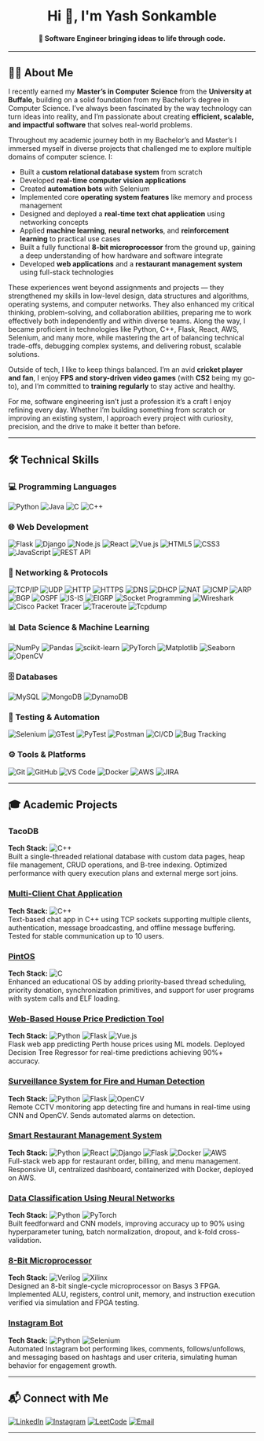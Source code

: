 <h1 align="center">Hi 👋, I'm Yash Sonkamble</h1>
<h4 align="center">🚀 Software Engineer bringing ideas to life through code.</h4>

---

## 🧑‍💻 About Me  

I recently earned my **Master’s in Computer Science** from the **University at Buffalo**, building on a solid foundation from my Bachelor’s degree in Computer Science. I’ve always been fascinated by the way technology can turn ideas into reality, and I’m passionate about creating **efficient, scalable, and impactful software** that solves real-world problems.  

Throughout my academic journey both in my Bachelor’s and Master’s I immersed myself in diverse projects that challenged me to explore multiple domains of computer science. I:  

- Built a **custom relational database system** from scratch  
- Developed **real-time computer vision applications**  
- Created **automation bots** with Selenium  
- Implemented core **operating system features** like memory and process management  
- Designed and deployed a **real-time text chat application** using networking concepts  
- Applied **machine learning**, **neural networks**, and **reinforcement learning** to practical use cases  
- Built a fully functional **8-bit microprocessor** from the ground up, gaining a deep understanding of how hardware and software integrate  
- Developed **web applications** and a **restaurant management system** using full-stack technologies  

These experiences went beyond assignments and projects — they strengthened my skills in low-level design, data structures and algorithms, operating systems, and computer networks. They also enhanced my critical thinking, problem-solving, and collaboration abilities, preparing me to work effectively both independently and within diverse teams. Along the way, I became proficient in technologies like Python, C++, Flask, React, AWS, Selenium, and many more, while mastering the art of balancing technical trade-offs, debugging complex systems, and delivering robust, scalable solutions.

Outside of tech, I like to keep things balanced. I’m an avid **cricket player and fan**, I enjoy **FPS and story-driven video games** (with **CS2** being my go-to), and I’m committed to **training regularly** to stay active and healthy.  

For me, software engineering isn’t just a profession it’s a craft I enjoy refining every day. Whether I’m building something from scratch or improving an existing system, I approach every project with curiosity, precision, and the drive to make it better than before.  

---

## 🛠 Technical Skills

### 💻 Programming Languages  
![Python](https://img.shields.io/badge/-Python-3776AB?style=flat&logo=python&logoColor=white)
![Java](https://img.shields.io/badge/-Java-007396?style=flat&logo=java&logoColor=white)
![C](https://img.shields.io/badge/-C-00599C?style=flat&logo=c&logoColor=white)
![C++](https://img.shields.io/badge/-C++-00599C?style=flat&logo=c%2B%2B&logoColor=white)

### 🌐 Web Development  
![Flask](https://img.shields.io/badge/-Flask-000000?style=flat&logo=flask&logoColor=white)
![Django](https://img.shields.io/badge/-Django-092E20?style=flat&logo=django&logoColor=white)
![Node.js](https://img.shields.io/badge/-Node.js-339933?style=flat&logo=node.js&logoColor=white)
![React](https://img.shields.io/badge/-React-61DAFB?style=flat&logo=react&logoColor=black)
![Vue.js](https://img.shields.io/badge/-Vue.js-4FC08D?style=flat&logo=vue.js&logoColor=white)
![HTML5](https://img.shields.io/badge/-HTML5-E34F26?style=flat&logo=html5&logoColor=white)
![CSS3](https://img.shields.io/badge/-CSS3-1572B6?style=flat&logo=css3&logoColor=white)
![JavaScript](https://img.shields.io/badge/-JavaScript-F7DF1E?style=flat&logo=javascript&logoColor=black)
![REST API](https://img.shields.io/badge/-REST%20API-02569B?style=flat)

### 📡 Networking & Protocols  
![TCP/IP](https://img.shields.io/badge/-TCP%2FIP-007ACC?style=flat&logo=internet-protocol&logoColor=white) 
![UDP](https://img.shields.io/badge/-UDP-0052CC?style=flat&logo=internet-protocol&logoColor=white) 
![HTTP](https://img.shields.io/badge/-HTTP-F57242?style=flat&logo=http&logoColor=white) 
![HTTPS](https://img.shields.io/badge/-HTTPS-4CAF50?style=flat&logo=https&logoColor=white) 
![DNS](https://img.shields.io/badge/-DNS-2196F3?style=flat) 
![DHCP](https://img.shields.io/badge/-DHCP-009688?style=flat) 
![NAT](https://img.shields.io/badge/-NAT-3F51B5?style=flat) 
![ICMP](https://img.shields.io/badge/-ICMP-673AB7?style=flat) 
![ARP](https://img.shields.io/badge/-ARP-FF5722?style=flat) 
![BGP](https://img.shields.io/badge/-BGP-3F51B5?style=flat) 
![OSPF](https://img.shields.io/badge/-OSPF-2196F3?style=flat) 
![IS-IS](https://img.shields.io/badge/-IS--IS-9C27B0?style=flat) 
![EIGRP](https://img.shields.io/badge/-EIGRP-673AB7?style=flat) 
![Socket Programming](https://img.shields.io/badge/-Socket_Programming-FF9800?style=flat) 
![Wireshark](https://img.shields.io/badge/-Wireshark-007ACC?style=flat&logo=wireshark&logoColor=white) 
![Cisco Packet Tracer](https://img.shields.io/badge/-Cisco_Packet_Tracer-00A8E8?style=flat&logo=cisco&logoColor=white) 
![Traceroute](https://img.shields.io/badge/-Traceroute-795548?style=flat) 
![Tcpdump](https://img.shields.io/badge/-Tcpdump-FF5722?style=flat)

### 📊 Data Science & Machine Learning  
![NumPy](https://img.shields.io/badge/-NumPy-013243?style=flat&logo=numpy&logoColor=white)
![Pandas](https://img.shields.io/badge/-Pandas-150458?style=flat&logo=pandas&logoColor=white)
![scikit-learn](https://img.shields.io/badge/-scikit--learn-F7931E?style=flat&logo=scikit-learn&logoColor=white)
![PyTorch](https://img.shields.io/badge/-PyTorch-EE4C2C?style=flat&logo=pytorch&logoColor=white)
![Matplotlib](https://img.shields.io/badge/-Matplotlib-11557C?style=flat)
![Seaborn](https://img.shields.io/badge/-Seaborn-5A9?style=flat)
![OpenCV](https://img.shields.io/badge/-OpenCV-5C3EE8?style=flat&logo=opencv&logoColor=white)

### 🗄 Databases  
![MySQL](https://img.shields.io/badge/-MySQL-4479A1?style=flat&logo=mysql&logoColor=white)
![MongoDB](https://img.shields.io/badge/-MongoDB-47A248?style=flat&logo=mongodb&logoColor=white)
![DynamoDB](https://img.shields.io/badge/-DynamoDB-4053D6?style=flat&logo=amazon-dynamodb&logoColor=white)

### 🧪 Testing & Automation  
![Selenium](https://img.shields.io/badge/-Selenium-43B02A?style=flat&logo=selenium&logoColor=white)
![GTest](https://img.shields.io/badge/-GTest-007396?style=flat)
![PyTest](https://img.shields.io/badge/-PyTest-0A9EDC?style=flat)
![Postman](https://img.shields.io/badge/-Postman-FF6C37?style=flat&logo=postman&logoColor=white)
![CI/CD](https://img.shields.io/badge/-CI%2FCD-4CAF50?style=flat) 
![Bug Tracking](https://img.shields.io/badge/-Bug_Tracking-FF5722?style=flat)

### ⚙ Tools & Platforms  
![Git](https://img.shields.io/badge/-Git-F05032?style=flat&logo=git&logoColor=white)
![GitHub](https://img.shields.io/badge/-GitHub-181717?style=flat&logo=github&logoColor=white)
![VS Code](https://img.shields.io/badge/-VS%20Code-007ACC?style=flat&logo=visual-studio-code&logoColor=white)
![Docker](https://img.shields.io/badge/-Docker-2496ED?style=flat&logo=docker&logoColor=white)
![AWS](https://img.shields.io/badge/-AWS-232F3E?style=flat&logo=amazon-aws&logoColor=white)
![JIRA](https://img.shields.io/badge/-JIRA-0052CC?style=flat&logo=jira&logoColor=white)

---

## 🎓 Academic Projects  

### TacoDB
**Tech Stack:** ![C++](https://img.shields.io/badge/-C++-00599C?style=flat&logo=c%2B%2B&logoColor=white)  
Built a single-threaded relational database with custom data pages, heap file management, CRUD operations, and B-tree indexing. Optimized performance with query execution plans and external merge sort joins.  

### [Multi-Client Chat Application](https://github.com/yashsonkamble/Multi-Client-Chat-Application)
**Tech Stack:** ![C++](https://img.shields.io/badge/-C++-00599C?style=flat&logo=c%2B%2B)  
Text-based chat app in C++ using TCP sockets supporting multiple clients, authentication, message broadcasting, and offline message buffering. Tested for stable communication up to 10 users.  

### [PintOS](https://github.com/yashsonkamble/PintOS)
**Tech Stack:** ![C](https://img.shields.io/badge/-C-00599C?style=flat&logo=c)  
Enhanced an educational OS by adding priority-based thread scheduling, priority donation, synchronization primitives, and support for user programs with system calls and ELF loading.  

### [Web-Based House Price Prediction Tool](https://github.com/yashsonkamble/Web-Based-House-Price-Prediction-Tool)
**Tech Stack:** ![Python](https://img.shields.io/badge/-Python-3776AB?style=flat&logo=python) ![Flask](https://img.shields.io/badge/-Flask-000000?style=flat&logo=flask&logoColor=white) ![Vue.js](https://img.shields.io/badge/-Vue.js-4FC08D?style=flat&logo=vue.js&logoColor=white)  
Flask web app predicting Perth house prices using ML models. Deployed Decision Tree Regressor for real-time predictions achieving 90%+ accuracy.  

### [Surveillance System for Fire and Human Detection](https://github.com/yashsonkamble/Surveillance-System-for-Fire-and-Human-Detection)
**Tech Stack:** ![Python](https://img.shields.io/badge/-Python-3776AB?style=flat&logo=python) ![Flask](https://img.shields.io/badge/-Flask-000000?style=flat&logo=flask&logoColor=white) ![OpenCV](https://img.shields.io/badge/-OpenCV-5C3EE8?style=flat&logo=opencv&logoColor=white)  
Remote CCTV monitoring app detecting fire and humans in real-time using CNN and OpenCV. Sends automated alarms on detection.  

### [Smart Restaurant Management System](https://github.com/yashsonkamble/Smart-Restaurant-Management-System)
**Tech Stack:** ![Python](https://img.shields.io/badge/-Python-3776AB?style=flat&logo=python) ![React](https://img.shields.io/badge/-React-61DAFB?style=flat&logo=react&logoColor=black) ![Django](https://img.shields.io/badge/-Django-092E20?style=flat&logo=django&logoColor=white) ![Flask](https://img.shields.io/badge/-Flask-000000?style=flat&logo=flask&logoColor=white) ![Docker](https://img.shields.io/badge/-Docker-2496ED?style=flat&logo=docker&logoColor=white) ![AWS](https://img.shields.io/badge/-AWS-232F3E?style=flat&logo=amazon-aws&logoColor=white)  
Full-stack web app for restaurant order, billing, and menu management. Responsive UI, centralized dashboard, containerized with Docker, deployed on AWS.  

### [Data Classification Using Neural Networks](https://github.com/yashsonkamble/Data-Classification-Using-Neural-Networks)
**Tech Stack:** ![Python](https://img.shields.io/badge/-Python-3776AB?style=flat&logo=python) ![PyTorch](https://img.shields.io/badge/-PyTorch-EE4C2C?style=flat&logo=pytorch&logoColor=white)  
Built feedforward and CNN models, improving accuracy up to 90% using hyperparameter tuning, batch normalization, dropout, and k-fold cross-validation.  

### [8-Bit Microprocessor](https://github.com/yashsonkamble/8-Bit-Microprocessor)
**Tech Stack:** ![Verilog](https://img.shields.io/badge/-Verilog-E44D26?style=flat) ![Xilinx](https://img.shields.io/badge/-Xilinx-EE0000?style=flat)  
Designed an 8-bit single-cycle microprocessor on Basys 3 FPGA. Implemented ALU, registers, control unit, memory, and instruction execution verified via simulation and FPGA testing.  

### [Instagram Bot](https://github.com/yashsonkamble/InstagramBot)
**Tech Stack:** ![Python](https://img.shields.io/badge/-Python-3776AB?style=flat) ![Selenium](https://img.shields.io/badge/-Selenium-43B02A?style=flat&logo=selenium&logoColor=white)  
Automated Instagram bot performing likes, comments, follows/unfollows, and messaging based on hashtags and user criteria, simulating human behavior for engagement growth.  

---

## 📬 Connect with Me  
[![LinkedIn](https://img.shields.io/badge/-LinkedIn-0A66C2?style=flat&logo=linkedin&logoColor=white)](https://www.linkedin.com/in/yash-sonkamble/)
[![Instagram](https://img.shields.io/badge/-Instagram-E4405F?style=flat&logo=instagram&logoColor=white)](https://www.instagram.com/_mrkira_/)
[![LeetCode](https://img.shields.io/badge/-LeetCode-FFA116?style=flat&logo=leetcode&logoColor=black)](https://leetcode.com/u/yashsonkamble/)
[![Email](https://img.shields.io/badge/-Email-D14836?style=flat&logo=gmail&logoColor=white)](mailto:yash.sonkamble2000@gmail.com)

---
